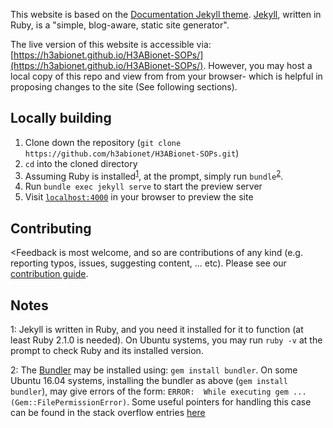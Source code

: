 This website is based on the [Documentation Jekyll theme](http://idratherbewriting.com/documentation-theme-jekyll/). [Jekyll](https://jekyllrb.com/), written in Ruby, is a "simple, blog-aware, static site generator".


The live version of this website is accessible via: [https://h3abionet.github.io/H3ABionet-SOPs/](https://h3abionet.github.io/H3ABionet-SOPs/). However, you may host a local copy of this repo and view from from your browser- which is helpful in proposing changes to the site (See following sections).

## Locally building

1. Clone down the repository (`git clone https://github.com/h3abionet/H3ABionet-SOPs.git`) 
2. `cd` into the cloned directory
3. Assuming Ruby is installed<sup>[1](#footnote1)</sup>, at the prompt, simply run `bundle`<sup>[2](#footnote2)</sup>.
4. Run `bundle exec jekyll serve` to start the preview server
5. Visit [`localhost:4000`](http://localhost:4000) in your browser to preview the site

## Contributing
<Feedback is most welcome, and so are contributions of any kind (e.g. reporting typos, issues, suggesting content, ... etc). Please see our [contribution guide](https://github.com/h3abionet/H3ABionet-SOPs/CONTRIBUTING.md).

## Notes

<a name="footnote1">1</a>: Jekyll is written in Ruby, and you need it installed for it to function (at least Ruby 2.1.0 is needed). On Ubuntu systems, you may run `ruby -v` at the prompt to check Ruby and its installed version.

<a name="footnote2">2</a>: The [Bundler](https://bundler.io/) may be installed using: `gem install bundler`. On some Ubuntu 16.04 systems, installing the bundler as above (`gem install bundler`), may give errors of the form: `ERROR:  While executing gem ... (Gem::FilePermissionError)`. Some useful pointers for handling this case can be found in the stack overflow entries [here](https://stackoverflow.com/questions/37720892/you-dont-have-write-permissions-for-the-var-lib-gems-2-3-0-directory?answertab=votes#tab-top)
